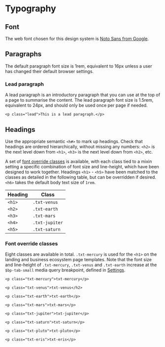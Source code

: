 # Typography

## Font

The web font chosen for this design system is [Noto Sans from Google](https://www.google.com/get/noto/).

## Paragraphs

The default paragraph font size is 1rem, equivalent to 16px unless a user has changed their default browser settings.

### Lead paragraph

A lead paragraph is an introductory paragraph that you can use at the top of a page to summarise the content. The lead paragraph font size is 1.5rem, equivalent to 24px, and should only be used once per page if needed.

```
<p class="lead">This is a lead paragraph.</p>
```

## Headings

Use the appropriate semantic `<h#>` to mark up headings. Check that headings are ordered hierarchically, without missing any numbers: `<h2>` is the next level down from `<h1>`, `<h3>` is the next level down from `<h2>`, etc.

A set of [font override classes](#font-override-classes) is available, with each class tied to a mixin setting a specific combination of font size and line-height, which have been designed to work together. Headings `<h1>` - `<h5>` have been matched to the classes as detailed in the following table, but can be overridden if desired. `<h6>` takes the default body text size of `1rem`.

Heading | Class
------- | -----
`<h1>`  | `.txt-venus`
`<h2>`  | `.txt-earth`
`<h3>`  | `.txt-mars`
`<h4>`  | `.txt-jupiter`
`<h5>`  | `.txt-saturn`

### Font override classes

Eight classes are available in total. `.txt-mercury` is used for the `<h1>` on the landing and business ecosystem page templates. Note that the font size and line-height of `.txt-mercury`, `.txt-venus` and `.txt-earth` increase at the `$bp-tab-small` media query breakpoint, defined in [Settings](../settings/README.md).

```
<p class="txt-mercury">txt-mercury</p>

<p class="txt-venus">txt-venus</h2>

<p class="txt-earth">txt-earth</p>

<p class="txt-mars">txt-mars</p>

<p class="txt-jupiter">txt-jupiter</p>

<p class="txt-saturn">txt-saturn</p>

<p class="txt-pluto">txt-pluto</p>

<p class="txt-eris">txt-eris</p>
```